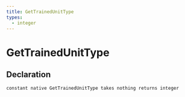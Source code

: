```yaml
---
title: GetTrainedUnitType
types:
  - integer
---
```


# GetTrainedUnitType

## Declaration

```jass
constant native GetTrainedUnitType takes nothing returns integer
```
